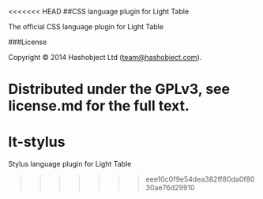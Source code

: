<<<<<<< HEAD
##CSS language plugin for Light Table

The official CSS language plugin for Light Table


###License

Copyright © 2014 Hashobject Ltd (team@hashobject.com).

Distributed under the GPLv3, see license.md for the full text.
=======
lt-stylus
=========

Stylus language plugin for Light Table
>>>>>>> eee10c0f9e54dea382ff80da0f8030ae76d29910
